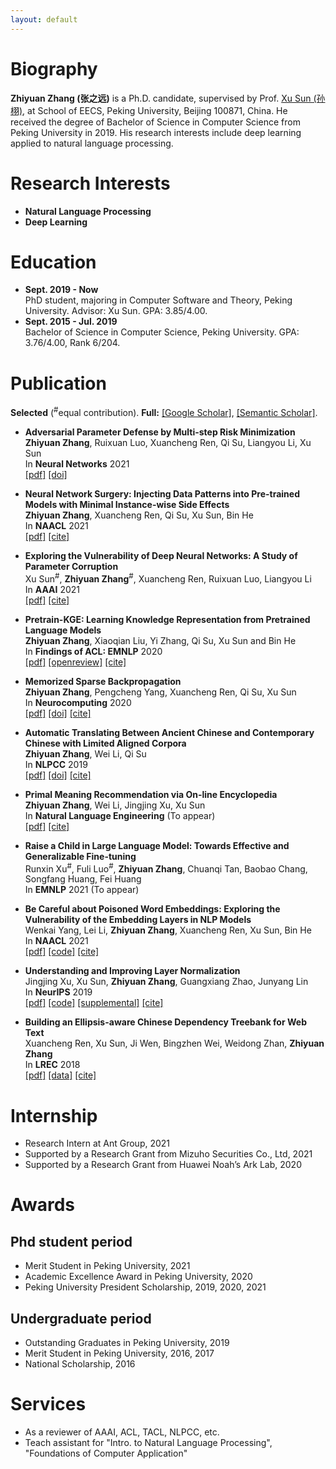 ```yaml
---
layout: default
---
```


# Biography
**Zhiyuan Zhang (张之远)** is a Ph.D. candidate, supervised by Prof. [Xu Sun (孙栩)](https://xusun.org), at School of EECS, Peking University, Beijing 100871, China. He received the degree of Bachelor of Science in Computer Science from Peking University in 2019. His research interests include deep learning applied to natural language processing.

# Research Interests
- **Natural Language Processing**
- **Deep Learning**

# Education
- **Sept. 2019 - Now**  
  PhD student, majoring in Computer Software and Theory, Peking University. Advisor: Xu Sun. GPA: 3.85/4.00.
- **Sept. 2015 - Jul. 2019**  
  Bachelor of Science in Computer Science, Peking University. GPA: 3.76/4.00, Rank 6/204.
 
# Publication
**Selected** (<sup>\#</sup>equal contribution). **Full:** [[Google Scholar]](https://scholar.google.com/citations?hl=zh-CN&user=gSEzCUkAAAAJ), [[Semantic Scholar]](https://www.semanticscholar.org/author/Zhiyuan-Zhang/50317060).          

- **Adversarial Parameter Defense by Multi-step Risk Minimization**     
  **Zhiyuan Zhang**, Ruixuan Luo, Xuancheng Ren, Qi Su, Liangyou Li, Xu Sun   
  In **Neural Networks** 2021    
  [[pdf]](https://arxiv.org/pdf/2109.02889.pdf) [[doi]](https://doi.org/10.1016/j.neunet.2021.08.022)  
  
- **Neural Network Surgery: Injecting Data Patterns into Pre-trained Models with Minimal Instance-wise Side Effects**    
  **Zhiyuan Zhang**, Xuancheng Ren, Qi Su, Xu Sun, Bin He  
  In **NAACL** 2021    
  [[pdf]](https://www.aclweb.org/anthology/2021.naacl-main.430.pdf)  [[cite]](https://dblp.uni-trier.de/rec/conf/naacl/ZhangRSSH21.html?view=bibtex)     

- **Exploring the Vulnerability of Deep Neural Networks: A Study of Parameter Corruption**    
  Xu Sun<sup>\#</sup>, **Zhiyuan Zhang**<sup>\#</sup>, Xuancheng Ren, Ruixuan Luo, Liangyou Li    
  In **AAAI** 2021      
  [[pdf]](https://arxiv.org/pdf/2006.05620.pdf) [[cite]](https://dblp.uni-trier.de/rec/conf/aaai/0001ZRLL21.html?view=bibtex)     

- **Pretrain-KGE: Learning Knowledge Representation from Pretrained Language Models**    
  **Zhiyuan Zhang**, Xiaoqian Liu, Yi Zhang, Qi Su, Xu Sun and Bin He    
  In **Findings of ACL: EMNLP** 2020     
  [[pdf]](https://www.aclweb.org/anthology/2020.findings-emnlp.25.pdf) [[openreview]](https://openreview.net/forum?id=HJlv-Fz-pS) [[cite]](https://dblp.uni-trier.de/rec/conf/emnlp/ZhangLZ00H20.html?view=bibtex)    
  
- **Memorized Sparse Backpropagation**    
  **Zhiyuan Zhang**, Pengcheng Yang, Xuancheng Ren, Qi Su, Xu Sun    
  In **Neurocomputing** 2020      
  [[pdf]](https://arxiv.org/pdf/1905.10194.pdf) [[doi]](https://doi.org/10.1016/j.neucom.2020.08.055) [[cite]](https://dblp.uni-trier.de/rec/journals/ijon/ZhangYRSS20.html?view=bibtex)
  
- **Automatic Translating Between Ancient Chinese and Contemporary Chinese with Limited Aligned Corpora**    
  **Zhiyuan Zhang**, Wei Li, Qi Su   
  In **NLPCC** 2019   
  [[pdf]](https://arxiv.org/pdf/1803.01557.pdf) [[doi]](https://doi.org/10.1007/978-3-030-32236-6_13) [[cite]](https://dblp.uni-trier.de/rec/conf/nlpcc/Zhang0S19.html?view=bibtex)  
  
- **Primal Meaning Recommendation via On-line Encyclopedia**   
  **Zhiyuan Zhang**, Wei Li, Jingjing Xu, Xu Sun   
  In **Natural Language Engineering** (To appear)    
  [[pdf]](https://arxiv.org/pdf/1808.04660.pdf) [[cite]](https://dblp.uni-trier.de/rec/journals/corr/abs-1808-04660.html?view=bibtex)   

- **Raise a Child in Large Language Model: Towards Effective and Generalizable Fine-tuning**    
  Runxin Xu<sup>\#</sup>, Fuli Luo<sup>\#</sup>, **Zhiyuan Zhang**, Chuanqi Tan, Baobao Chang, Songfang Huang, Fei Huang          
  In **EMNLP** 2021 (To appear)    
  
- **Be Careful about Poisoned Word Embeddings: Exploring the Vulnerability of the Embedding Layers in NLP Models**    
  Wenkai Yang, Lei Li, **Zhiyuan Zhang**, Xuancheng Ren, Xu Sun, Bin He  
  In **NAACL** 2021    
  [[pdf]](https://www.aclweb.org/anthology/2021.naacl-main.165.pdf)  [[code]](https://github.com/lancopku/Embedding-Poisoning) [[cite]](https://dblp.uni-trier.de/rec/conf/naacl/YangLZRSH21.html?view=bibtex)  

- **Understanding and Improving Layer Normalization**    
  Jingjing Xu, Xu Sun, **Zhiyuan Zhang**, Guangxiang Zhao, Junyang Lin    
  In **NeurIPS** 2019    
  [[pdf]](https://papers.nips.cc/paper/8689-understanding-and-improving-layer-normalization.pdf) [[code]](https://github.com/lancopku/AdaNorm) [[supplemental]](https://papers.nips.cc/paper/8689-understanding-and-improving-layer-normalization-supplemental.zip) [[cite]](https://papers.nips.cc/paper/8689-understanding-and-improving-layer-normalization/bibtex)  
  
- **Building an Ellipsis-aware Chinese Dependency Treebank for Web Text**    
  Xuancheng Ren, Xu Sun, Ji Wen, Bingzhen Wei, Weidong Zhan, **Zhiyuan Zhang**    
  In **LREC** 2018    
  [[pdf]](http://www.lrec-conf.org/proceedings/lrec2018/pdf/297.pdf) [[data]](https://github.com/lancopku/Chinese-Dependency-Treebank-with-Ellipsis) [[cite]](https://dblp.uni-trier.de/rec/conf/lrec/RenSWWZZ18.html?view=bibtex)

# Internship
- Research Intern at Ant Group, 2021
- Supported by a Research Grant from Mizuho Securities Co., Ltd, 2021
- Supported by a Research Grant from Huawei Noah’s Ark Lab, 2020

# Awards
## Phd student period
- Merit Student in Peking University, 2021
- Academic Excellence Award in Peking University, 2020
- Peking University President Scholarship, 2019, 2020, 2021
## Undergraduate period
- Outstanding Graduates in Peking University, 2019
- Merit Student in Peking University, 2016, 2017
- National Scholarship, 2016

# Services
- As a reviewer of AAAI, ACL, TACL, NLPCC, etc.
- Teach assistant for "Intro. to Natural Language Processing", "Foundations of Computer Application"
